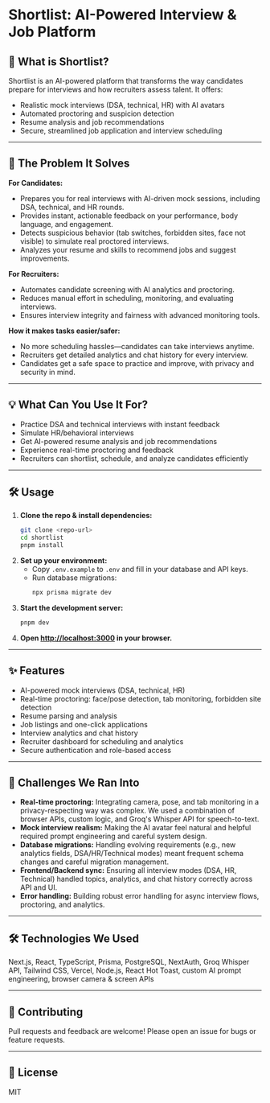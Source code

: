 # Shortlist: AI-Powered Interview & Job Platform

## 🚀 What is Shortlist?
Shortlist is an AI-powered platform that transforms the way candidates prepare for interviews and how recruiters assess talent. It offers:
- Realistic mock interviews (DSA, technical, HR) with AI avatars
- Automated proctoring and suspicion detection
- Resume analysis and job recommendations
- Secure, streamlined job application and interview scheduling

---

## 🧩 The Problem It Solves

**For Candidates:**
- Prepares you for real interviews with AI-driven mock sessions, including DSA, technical, and HR rounds.
- Provides instant, actionable feedback on your performance, body language, and engagement.
- Detects suspicious behavior (tab switches, forbidden sites, face not visible) to simulate real proctored interviews.
- Analyzes your resume and skills to recommend jobs and suggest improvements.

**For Recruiters:**
- Automates candidate screening with AI analytics and proctoring.
- Reduces manual effort in scheduling, monitoring, and evaluating interviews.
- Ensures interview integrity and fairness with advanced monitoring tools.

**How it makes tasks easier/safer:**
- No more scheduling hassles—candidates can take interviews anytime.
- Recruiters get detailed analytics and chat history for every interview.
- Candidates get a safe space to practice and improve, with privacy and security in mind.

---

## 💡 What Can You Use It For?
- Practice DSA and technical interviews with instant feedback
- Simulate HR/behavioral interviews
- Get AI-powered resume analysis and job recommendations
- Experience real-time proctoring and feedback
- Recruiters can shortlist, schedule, and analyze candidates efficiently

---

## 🛠️ Usage

1. **Clone the repo & install dependencies:**
   ```bash
   git clone <repo-url>
   cd shortlist
   pnpm install
   ```
2. **Set up your environment:**
   - Copy `.env.example` to `.env` and fill in your database and API keys.
   - Run database migrations:
     ```bash
     npx prisma migrate dev
     ```
3. **Start the development server:**
   ```bash
   pnpm dev
   ```
4. **Open [http://localhost:3000](http://localhost:3000) in your browser.**

---

## ✨ Features
- AI-powered mock interviews (DSA, technical, HR)
- Real-time proctoring: face/pose detection, tab monitoring, forbidden site detection
- Resume parsing and analysis
- Job listings and one-click applications
- Interview analytics and chat history
- Recruiter dashboard for scheduling and analytics
- Secure authentication and role-based access

---

## 🧗 Challenges We Ran Into
- **Real-time proctoring:** Integrating camera, pose, and tab monitoring in a privacy-respecting way was complex. We used a combination of browser APIs, custom logic, and Groq's Whisper API for speech-to-text.
- **Mock interview realism:** Making the AI avatar feel natural and helpful required prompt engineering and careful system design.
- **Database migrations:** Handling evolving requirements (e.g., new analytics fields, DSA/HR/Technical modes) meant frequent schema changes and careful migration management.
- **Frontend/Backend sync:** Ensuring all interview modes (DSA, HR, Technical) handled topics, analytics, and chat history correctly across API and UI.
- **Error handling:** Building robust error handling for async interview flows, proctoring, and analytics.

---

## 🛠️ Technologies We Used
Next.js, React, TypeScript, Prisma, PostgreSQL, NextAuth, Groq Whisper API, Tailwind CSS, Vercel, Node.js, React Hot Toast, custom AI prompt engineering, browser camera & screen APIs

---

## 🙌 Contributing
Pull requests and feedback are welcome! Please open an issue for bugs or feature requests.

---

## 📄 License
MIT
